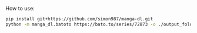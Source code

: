 
How to use:

```bash
pip install git+https://github.com/simon987/manga-dl.git
python -m manga_dl.batoto https://bato.to/series/72873 -o ./output_folder/
```
